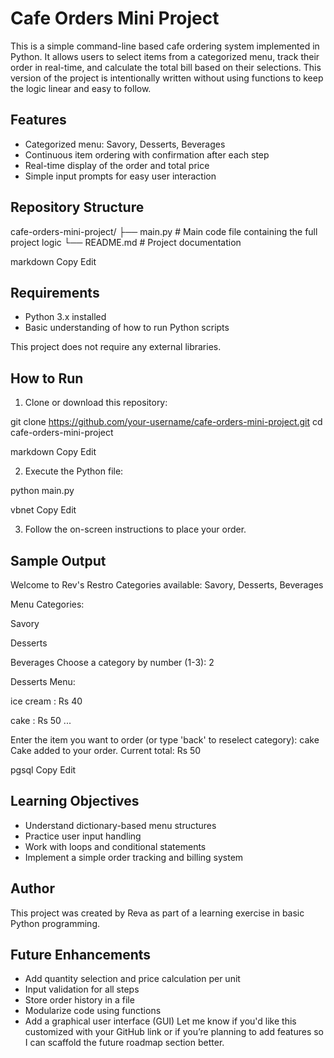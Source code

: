 # Cafe Orders Mini Project

This is a simple command-line based cafe ordering system implemented in Python. It allows users to select items from a categorized menu, track their order in real-time, and calculate the total bill based on their selections. This version of the project is intentionally written without using functions to keep the logic linear and easy to follow.

## Features

- Categorized menu: Savory, Desserts, Beverages
- Continuous item ordering with confirmation after each step
- Real-time display of the order and total price
- Simple input prompts for easy user interaction

## Repository Structure

cafe-orders-mini-project/
├── main.py # Main code file containing the full project logic
└── README.md # Project documentation

markdown
Copy
Edit

## Requirements

- Python 3.x installed
- Basic understanding of how to run Python scripts

This project does not require any external libraries.

## How to Run

1. Clone or download this repository:

git clone https://github.com/your-username/cafe-orders-mini-project.git
cd cafe-orders-mini-project

markdown
Copy
Edit

2. Execute the Python file:

python main.py

vbnet
Copy
Edit

3. Follow the on-screen instructions to place your order.

## Sample Output

Welcome to Rev's Restro
Categories available: Savory, Desserts, Beverages

Menu Categories:

Savory

Desserts

Beverages
Choose a category by number (1-3): 2

Desserts Menu:

ice cream : Rs 40

cake : Rs 50
...

Enter the item you want to order (or type 'back' to reselect category): cake
Cake added to your order. Current total: Rs 50

pgsql
Copy
Edit

## Learning Objectives

- Understand dictionary-based menu structures
- Practice user input handling
- Work with loops and conditional statements
- Implement a simple order tracking and billing system

## Author

This project was created by Reva as part of a learning exercise in basic Python programming.

## Future Enhancements

- Add quantity selection and price calculation per unit
- Input validation for all steps
- Store order history in a file
- Modularize code using functions
- Add a graphical user interface (GUI)
Let me know if you'd like this customized with your GitHub link or if you’re planning to add features so I can scaffold the future roadmap section better.








